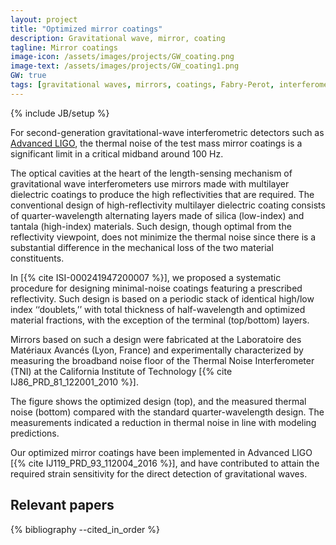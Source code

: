 ```yaml
---
layout: project
title: "Optimized mirror coatings"
description: Gravitational wave, mirror, coating
tagline: Mirror coatings
image-icon: /assets/images/projects/GW_coating.png
image-text: /assets/images/projects/GW_coating1.png
GW: true
tags: [gravitational waves, mirrors, coatings, Fabry-Perot, interferometers]
---
```

{% include JB/setup %}



For second-generation gravitational-wave interferometric detectors such as [Advanced LIGO], 
the thermal noise of the test mass mirror coatings is a significant limit in a critical midband around 100 Hz.
 
The optical cavities at the heart of the length-sensing mechanism of gravitational wave interferometers 
use mirrors made with multilayer dielectric coatings to produce the high reflectivities that are required.
The conventional design of high-reflectivity multilayer dielectric coating consists of quarter-wavelength alternating layers 
made of silica (low-index) and tantala (high-index) materials. Such design, though optimal from the reflectivity viewpoint, 
does not minimize the thermal noise since there is a substantial difference in the mechanical loss of 
the two material constituents.

In [{% cite ISI-000241947200007 %}], we proposed a systematic procedure for designing minimal-noise 
coatings featuring a prescribed reflectivity. Such design is based on a periodic stack of 
identical high/low index ‘‘doublets,’’ with total thickness of half-wavelength and optimized material fractions, 
with the exception of the terminal (top/bottom) layers. 

Mirrors based on such a design were fabricated 
at the Laboratoire des Matériaux Avancés (Lyon, France) and experimentally characterized by measuring 
the broadband noise floor of the Thermal Noise
Interferometer (TNI) at the California Institute of Technology [{% cite IJ86_PRD_81_122001_2010 %}]. 

The figure shows the optimized design (top), and the measured thermal noise (bottom) 
compared with the standard quarter-wavelength design.
The measurements indicated a reduction in thermal noise in line with modeling predictions.

Our optimized mirror coatings have been implemented in Advanced LIGO [{% cite IJ119_PRD_93_112004_2016 %}], and have contributed 
to attain the required strain sensitivity for the direct detection of gravitational waves.


[Advanced LIGO]: https://www.advancedligo.mit.edu


## Relevant papers
{% bibliography --cited_in_order %}